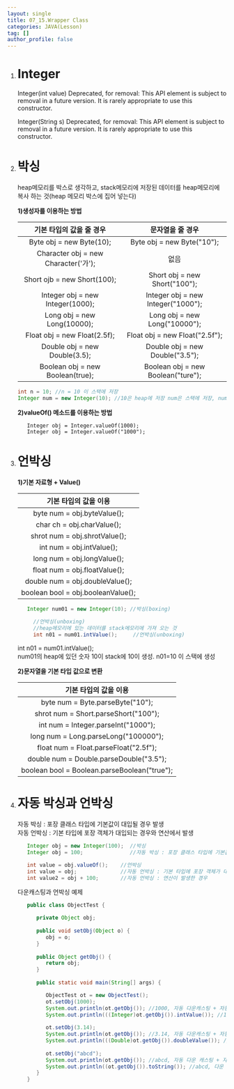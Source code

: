 ```yaml
---
layout: single
title: 07_15.Wrapper Class
categories: JAVA(Lesson)
tag: []
author_profile: false
---
```


1. # Integer
   Integer(int value)
   Deprecated, for removal: This API element is subject to removal in a future version. It is rarely appropriate to use this constructor.

   Integer(String s)
   Deprecated, for removal: This API element is subject to removal in a future version. It is rarely appropriate to use this constructor.

1. # 박싱
   heap메모리를 박스로 생각하고, stack메모리에 저장된 데이터를 heap메모리에 복사 하는 것(heap 메모리 박스에 집어 넣는다)   

   __1)생성자를 이용하는 방법__   

   |        기본 타입의 값을 줄 경우      |         문자열을 줄 경우         |
   |:----------------------------------:|:-------------------------------:|
   |       Byte obj = new Byte(10);     |    Byte obj = new Byte("10");   |
   |Character obj = new Character('가');|               없음               |
   |     Short ojb = new Short(100);   |  Short obj = new Short("100");   |
   | Integer obj = new Integer(1000);  |Integer obj = new Integer("1000");|
   |    Long obj = new Long(10000);    |   Long obj = new Long("10000");  |
   |    Float obj = new Float(2.5f);   |  Float obj = new Float("2.5f");  |
   |    Double obj = new Double(3.5);  |  Double obj = new Double("3.5"); |
   |  Boolean obj = new Boolean(true); |Boolean obj = new Boolean("ture");|

      ```java
      int n = 10; //n = 10 이 스택에 저장
      Integer num = new Integer(10); //10은 heap에 저장 num은 스택에 저장, num이 heap의 10을 가르킨다
   ```   

   __2)valueOf() 메소드를 이용하는 방법__
   ```
      Integer obj = Integer.valueOf(1000);
      Integer obj = Integer.valueOf("1000");
   ```

1. # 언박싱
   
   __1)기본 자료형 + Value()__   
   
   |        기본 타입의 값을 이용       |
   |:--------------------------------:|
   |    byte num = obj.byteValue();   |
   |     char ch = obj.charValue();    |
   |    shrot num = obj.shrotValue(); |
   |     int num = obj.intValue();    |
   |    long num = obj.longValue();   |
   |   float num = obj.floatValue();  |
   |  double num = obj.doubleValue(); |
   |boolean bool = obj.booleanValue();|   
      
   ```java
      Integer num01 = new Integer(10); //박싱(boxing)
		
		//언박싱(unboxing)
		//heap메모리에 있는 데이터를 stack메모리에 가져 오는 것
		int n01 = num01.intValue(); 	//언박싱(unboxing)
   ```   
   int n01 = num01.intValue();   
   num01의 heap에 있던 숫자 10이 stack에 10이 생성. n01=10 이 스택에 생성   

   __2)문자열을 기본 타입 값으로 변환__   

   |            기본 타입의 값을 이용            |
   |:------------------------------------------:|
   |        byte num = Byte.parseByte("10");    |
   |     shrot num = Short.parseShort("100");   |
   |     int num = Integer.parseInt("1000");    |
   |     long num = Long.parseLong("100000");   |
   |    float num = Float.parseFloat("2.5f");   |
   |   double num = Double.parseDouble("3.5");  |
   |boolean bool = Boolean.parseBoolean("true");|   

1. # 자동 박싱과 언박싱
   자동 박싱 : 포장 클래스 타입에 기본값이 대입될 경우 발생   
   자동 언박싱 : 기본 타입에 포장 객체가 대입되는 경우와 연산에서 발생   

   ```java
      Integer obj = new Integer(100);  //박싱
      Integer obj = 100;               //자동 박싱 : 포장 클래스 타입에 기본값이 대입된 경우

      int value = obj.valueOf();    //언박싱
      int value = obj;              //자동 언박싱 : 기본 타입에 포장 객체가 대입된 경우
      int value2 = obj + 100;       //자동 언박싱 : 연산이 발생한 경우

   ```   

   다운캐스팅과 언박싱 예제   
   ```java
      public class ObjectTest {

         private Object obj;
         
         public void setObj(Object o) {
            obj = o;
         }
         
         public Object getObj() { 
            return obj;
         }
         
         public static void main(String[] args) {

            ObjectTest ot = new ObjectTest();
            ot.setObj(1000);
            System.out.println(ot.getObj()); //1000, 자동 다운캐스팅 + 자동 언박싱
            System.out.println(((Integer)ot.getObj()).intValue()); //1000, 다운캐스팅 + 언박싱
            
            ot.setObj(3.14);
            System.out.println(ot.getObj()); //3.14, 자동 다운캐스팅 + 자동 언박싱
            System.out.println(((Double)ot.getObj()).doubleValue()); //3.14, 다운캐스팅 + 언박싱
            
            ot.setObj("abcd");
            System.out.println(ot.getObj()); //abcd, 자동 다운 캐스팅 + 자동 언박싱
            System.out.println((ot.getObj()).toString()); //abcd, 다운 캐스팅 + 언박싱
         }
      }
   ```

